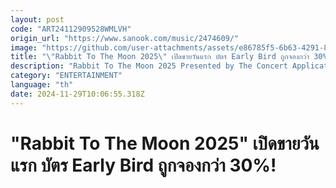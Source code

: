 ```yaml
---
layout: post
code: "ART24112909528WMLVH"
origin_url: "https://www.sanook.com/music/2474609/"
image: "https://github.com/user-attachments/assets/e86785f5-6b63-4291-8de4-1a99b738d289"
title: "\"Rabbit To The Moon 2025\" เปิดขายวันแรก บัตร Early Bird ถูกจองกว่า 30%!"
description: "Rabbit To The Moon 2025 Presented by The Concert Application แฟน K-POP ตอบรับดี! บัตร Early Bird ถูกขายไปแล้วกว่า 30% ในเวลาไม่ถึง 24 ชม."
category: "ENTERTAINMENT"
language: "th"
date: 2024-11-29T10:06:55.318Z
---
```


# "Rabbit To The Moon 2025" เปิดขายวันแรก บัตร Early Bird ถูกจองกว่า 30%!